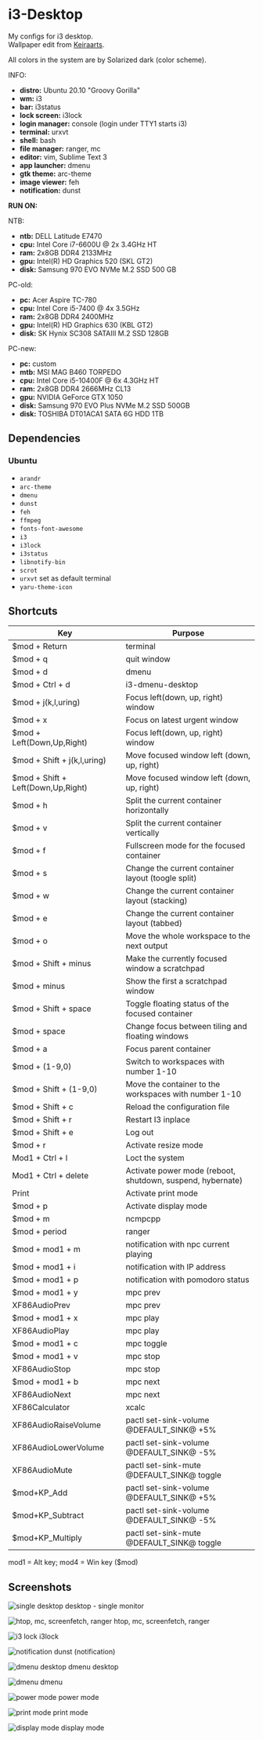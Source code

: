 # i3-Desktop

My configs for i3 desktop. \
Wallpaper edit from [Keiraarts](https://www.behance.net/gallery/10698789/Isometric-Low-Poly-World).

All colors in the system are by Solarized dark (color scheme).

INFO:
* **distro:** Ubuntu 20.10 "Groovy Gorilla"
* **wm:** i3
* **bar:** i3status
* **lock screen:** i3lock
* **login manager:** console (login under TTY1 starts i3)
* **terminal:** urxvt
* **shell:** bash
* **file manager:** ranger, mc
* **editor:** vim, Sublime Text 3
* **app launcher:** dmenu
* **gtk theme:** arc-theme
* **image viewer:** feh
* **notification:** dunst

**RUN ON:**

NTB:
* **ntb:** DELL Latitude E7470
* **cpu:** Intel Core i7-6600U @ 2x 3.4GHz HT
* **ram:** 2x8GB DDR4 2133MHz
* **gpu:** Intel(R) HD Graphics 520 (SKL GT2)
* **disk:** Samsung 970 EVO NVMe M.2 SSD 500 GB

PC-old:
* **pc:** Acer Aspire TC-780
* **cpu:** Intel Core i5-7400 @ 4x 3.5GHz
* **ram:** 2x8GB DDR4 2400MHz
* **gpu:** Intel(R) HD Graphics 630 (KBL GT2)
* **disk:** SK Hynix SC308 SATAIII M.2 SSD 128GB

PC-new:
* **pc:** custom
* **mtb:** MSI MAG B460 TORPEDO
* **cpu:** Intel Core i5-10400F @ 6x 4.3GHz HT
* **ram:** 2x8GB DDR4 2666MHz CL13
* **gpu:** NVIDIA GeForce GTX 1050
* **disk:** Samsung 970 EVO Plus NVMe M.2 SSD 500GB
* **disk:** TOSHIBA DT01ACA1 SATA 6G HDD 1TB


## Dependencies
### Ubuntu

* `arandr`
* `arc-theme`
* `dmenu`
* `dunst`
* `feh`
* `ffmpeg`
* `fonts-font-awesome`
* `i3`
* `i3lock`
* `i3status`
* `libnotify-bin`
* `scrot`
* `urxvt` set as default terminal
* `yaru-theme-icon`


## Shortcuts

| Key                                | Purpose                                                    |
| ---------------------------------- | ---------------------------------------------------------- |
| $mod + Return                      | terminal                                                   |
| $mod + q                           | quit window                                                |
| $mod + d                           | dmenu                                                      |
| $mod + Ctrl + d                    | i3-dmenu-desktop                                           |
| $mod + j(k,l,uring)                | Focus left(down, up, right) window                         |
| $mod + x                           | Focus on latest urgent window                              |
| $mod + Left(Down,Up,Right)         | Focus left(down, up, right) window                         |
| $mod + Shift + j(k,l,uring)        | Move focused window left (down, up, right)                 |
| $mod + Shift + Left(Down,Up,Right) | Move focused window left (down, up, right)                 |
| $mod + h                           | Split the current container horizontally                   |
| $mod + v                           | Split the current container vertically                     |
| $mod + f                           | Fullscreen mode for the focused container                  |
| $mod + s                           | Change the current container layout (toogle split)         |
| $mod + w                           | Change the current container layout (stacking)             |
| $mod + e                           | Change the current container layout (tabbed)               |
| $mod + o                           | Move the whole workspace to the next output                |
| $mod + Shift + minus               | Make the currently focused window a scratchpad             |
| $mod + minus                       | Show the first a scratchpad window                         |
| $mod + Shift + space               | Toggle floating status of the focused container            |
| $mod + space                       | Change focus between tiling and floating windows           |
| $mod + a                           | Focus parent container                                     |
| $mod + (1-9,0)                     | Switch to workspaces with number 1-10                      |
| $mod + Shift + (1-9,0)             | Move the container to the workspaces with number 1-10      |
| $mod + Shift + c                   | Reload the configuration file                              |
| $mod + Shift + r                   | Restart I3 inplace                                         |
| $mod + Shift + e                   | Log out                                                    |
| $mod + r                           | Activate resize mode                                       |
| Mod1 + Ctrl + l                    | Loct the system                                            |
| Mod1 + Ctrl + delete               | Activate power mode (reboot, shutdown, suspend, hybernate) |
| Print                              | Activate print mode                                        |
| $mod + p                           | Activate display mode                                      |
| $mod + m                           | ncmpcpp                                                    |
| $mod + period                      | ranger                                                     |
| $mod + mod1 + m                    | notification with npc current playing                      |
| $mod + mod1 + i                    | notification with IP address                               |
| $mod + mod1 + p                    | notification with pomodoro status                          |
| $mod + mod1 + y                    | mpc prev                                                   |
| XF86AudioPrev                      | mpc prev                                                   |
| $mod + mod1 + x                    | mpc play                                                   |
| XF86AudioPlay                      | mpc play                                                   |
| $mod + mod1 + c                    | mpc toggle                                                 |
| $mod + mod1 + v                    | mpc stop                                                   |
| XF86AudioStop                      | mpc stop                                                   |
| $mod + mod1 + b                    | mpc next                                                   |
| XF86AudioNext                      | mpc next                                                   |
| XF86Calculator                     | xcalc                                                      |
| XF86AudioRaiseVolume               | pactl set-sink-volume @DEFAULT_SINK@ +5%                   |
| XF86AudioLowerVolume               | pactl set-sink-volume @DEFAULT_SINK@ -5%                   |
| XF86AudioMute                      | pactl set-sink-mute @DEFAULT_SINK@ toggle                  |
| $mod+KP_Add                        | pactl set-sink-volume @DEFAULT_SINK@ +5%                   |
| $mod+KP_Subtract                   | pactl set-sink-volume @DEFAULT_SINK@ -5%                   |
| $mod+KP_Multiply                   | pactl set-sink-mute @DEFAULT_SINK@ toggle                  |

mod1 = Alt key; mod4 = Win key ($mod)


## Screenshots
![single desktop](screenshots/desktop_single_monitor.png)
desktop - single monitor

![htop, mc, screenfetch, ranger](screenshots/htop_mc_screenfetch_ranger.png)
htop, mc, screenfetch, ranger

![i3 lock](screenshots/i3lock.png)
i3lock

![notification](screenshots/notification.png)
dunst (notification)

![dmenu desktop](screenshots/dmenu_desktop.png)
dmenu desktop

![dmenu](screenshots/dmenu.png)
dmenu

![power mode](screenshots/mode_power.png)
power mode

![print mode](screenshots/mode_print.png)
print mode

![display mode](screenshots/mode_display.png)
display mode
